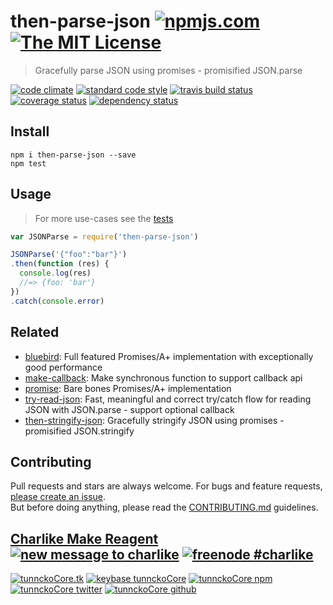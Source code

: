 # then-parse-json [![npmjs.com][npmjs-img]][npmjs-url] [![The MIT License][license-img]][license-url] 

> Gracefully parse JSON using promises - promisified JSON.parse

[![code climate][codeclimate-img]][codeclimate-url] [![standard code style][standard-img]][standard-url] [![travis build status][travis-img]][travis-url] [![coverage status][coveralls-img]][coveralls-url] [![dependency status][david-img]][david-url]


## Install
```
npm i then-parse-json --save
npm test
```


## Usage
> For more use-cases see the [tests](./test.js)

```js
var JSONParse = require('then-parse-json')

JSONParse('{"foo":"bar"}')
.then(function (res) {
  console.log(res)
  //=> {foo: 'bar'}
})
.catch(console.error)
```


## Related
- [bluebird](https://github.com/petkaantonov/bluebird): Full featured Promises/A+ implementation with exceptionally good performance
- [make-callback](https://github.com/tunnckoCore/make-callback): Make synchronous function to support callback api
- [promise](https://github.com/then/promise): Bare bones Promises/A+ implementation
- [try-read-json](https://github.com/tunnckoCore/try-read-json): Fast, meaningful and correct try/catch flow for reading JSON with JSON.parse - support optional callback
- [then-stringify-json](https://github.com/tunnckoCore/then-stringify-json): Gracefully stringify JSON using promises - promisified JSON.stringify



## Contributing

Pull requests and stars are always welcome. For bugs and feature requests, [please create an issue](https://github.com/tunnckoCore/then-parse-json/issues/new).  
But before doing anything, please read the [CONTRIBUTING.md](./CONTRIBUTING.md) guidelines.


## [Charlike Make Reagent](http://j.mp/1stW47C) [![new message to charlike][new-message-img]][new-message-url] [![freenode #charlike][freenode-img]][freenode-url]

[![tunnckoCore.tk][author-www-img]][author-www-url] [![keybase tunnckoCore][keybase-img]][keybase-url] [![tunnckoCore npm][author-npm-img]][author-npm-url] [![tunnckoCore twitter][author-twitter-img]][author-twitter-url] [![tunnckoCore github][author-github-img]][author-github-url]


[npmjs-url]: https://www.npmjs.com/package/then-parse-json
[npmjs-img]: https://img.shields.io/npm/v/then-parse-json.svg?label=then-parse-json

[license-url]: https://github.com/tunnckoCore/then-parse-json/blob/master/LICENSE.md
[license-img]: https://img.shields.io/badge/license-MIT-blue.svg


[codeclimate-url]: https://codeclimate.com/github/tunnckoCore/then-parse-json
[codeclimate-img]: https://img.shields.io/codeclimate/github/tunnckoCore/then-parse-json.svg

[travis-url]: https://travis-ci.org/tunnckoCore/then-parse-json
[travis-img]: https://img.shields.io/travis/tunnckoCore/then-parse-json.svg

[coveralls-url]: https://coveralls.io/r/tunnckoCore/then-parse-json
[coveralls-img]: https://img.shields.io/coveralls/tunnckoCore/then-parse-json.svg

[david-url]: https://david-dm.org/tunnckoCore/then-parse-json
[david-img]: https://img.shields.io/david/tunnckoCore/then-parse-json.svg

[standard-url]: https://github.com/feross/standard
[standard-img]: https://img.shields.io/badge/code%20style-standard-brightgreen.svg


[author-www-url]: http://www.tunnckoCore.tk
[author-www-img]: https://img.shields.io/badge/www-tunnckoCore.tk-fe7d37.svg

[keybase-url]: https://keybase.io/tunnckoCore
[keybase-img]: https://img.shields.io/badge/keybase-tunnckoCore-8a7967.svg

[author-npm-url]: https://www.npmjs.com/~tunnckoCore
[author-npm-img]: https://img.shields.io/badge/npm-~tunnckoCore-cb3837.svg

[author-twitter-url]: https://twitter.com/tunnckoCore
[author-twitter-img]: https://img.shields.io/badge/twitter-@tunnckoCore-55acee.svg

[author-github-url]: https://github.com/tunnckoCore
[author-github-img]: https://img.shields.io/badge/github-@tunnckoCore-4183c4.svg

[freenode-url]: http://webchat.freenode.net/?channels=charlike
[freenode-img]: https://img.shields.io/badge/freenode-%23charlike-5654a4.svg

[new-message-url]: https://github.com/tunnckoCore/messages
[new-message-img]: https://img.shields.io/badge/send%20me-message-green.svg
